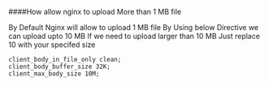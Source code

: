 ####How allow nginx to upload More than 1 MB file


By Default Nginx will allow to upload 1 MB file
By Using below Directive we can upload upto 10 MB 
If we need to upload larger than 10 MB Just replace 10 with your specifed size

```
client_body_in_file_only clean;
client_body_buffer_size 32K;
client_max_body_size 10M;
```
